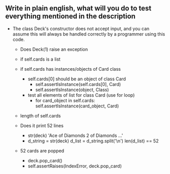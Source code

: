 ## Write in plain english, what will you do to test everything mentioned in the description

* The class Deck's constructor does not accept input, and you can assume this will always be handled correctly by a programmer using this code.
    - Does Deck(1) raise an exception

    - if self.cards is a list
    - if self.cards has instances/objects of Card class
        - self.cards[0] should be an object of class Card
            - self.assertIsInstance(self.cards[0], Card)
            - self.assertIsInstance(object, Class)
        - test all elements of list for class Card (use for loop)
            - for card_object in self.cards:
                self.assertIsInstance(card_object, Card)

    - length of self.cards
    - Does it print 52 lines
        - str(deck)
            'Ace of Diamonds
            2 of Diamonds
            ...'
        - d_string = str(deck)
          d_list = d_string.split('\n')
          len(d_list) == 52

    - 52 cards are popped
        - deck.pop_card()
        - self.assertRaises(IndexError, deck.pop_card)
